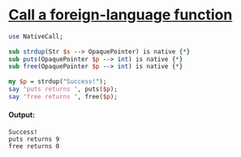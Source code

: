 [1]: http://rosettacode.org/wiki/Call_a_foreign-language_function

# [Call a foreign-language function][1]

```perl
use NativeCall;
 
sub strdup(Str $s --> OpaquePointer) is native {*}
sub puts(OpaquePointer $p --> int) is native {*}
sub free(OpaquePointer $p --> int) is native {*}
 
my $p = strdup("Success!");
say 'puts returns ', puts($p);
say 'free returns ', free($p);
```

#### Output:
```
Success!
puts returns 9
free returns 0
```